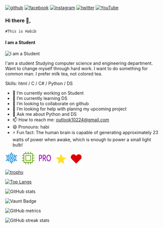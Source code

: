 [<img src='https://cdn.jsdelivr.net/npm/simple-icons@3.0.1/icons/github.svg' alt='github' height='40'>](https://github.com/Habib-2024)  [<img src='https://cdn.jsdelivr.net/npm/simple-icons@3.0.1/icons/facebook.svg' alt='facebook' height='40'>](https://www.facebook.com/https://www.facebook.com/224HaBiB?mibextid=ZbWKwL)  [<img src='https://cdn.jsdelivr.net/npm/simple-icons@3.0.1/icons/instagram.svg' alt='instagram' height='40'>](https://www.instagram.com/https://www.instagram.com//)  [<img src='https://cdn.jsdelivr.net/npm/simple-icons@3.0.1/icons/twitter.svg' alt='twitter' height='40'>](https://twitter.com/https://x.com/HaBiB10224?t=2xtOvARldGexxhEIWx1kww&s=09)  [<img src='https://cdn.jsdelivr.net/npm/simple-icons@3.0.1/icons/youtube.svg' alt='YouTube' height='40'>](https://www.youtube.com/channel/https://youtube.com/@inspireloop-o7p?si=TbSnVjJtc4TjrqdR)  

### Hi there 👋,
    #This is Habib
#### I am a Student
![I am a Student](https://x.com/HaBiB10224/header_photo)

I'am a student Studying computer science and engineering department. Want to change myself through hard work. I want to do something for common man. I prefer milk tea, not colored tea.

Skills: html / C / C# / Python / DS

- 🔭 I’m currently working on Student 
- 🌱 I’m currently learning DS 
- 👯 I’m looking to collaborate on github 
- 🤔 I’m looking for help with planing my upcoming project 
- 💬 Ask me about Python and DS 
- 📫 How to reach me: outlook10224@gmail.com 
- 😄 Pronouns: habi 
- ⚡ Fun fact: The human brain is capable of generating approximately 23 watts of power when awake, which is enough to power a small light bulb! 




<a href='https://archiveprogram.github.com/'><img src='https://raw.githubusercontent.com/acervenky/animated-github-badges/master/assets/acbadge.gif' width='40' height='40'></a> <a href='https://docs.github.com/en/developers'><img src='https://raw.githubusercontent.com/acervenky/animated-github-badges/master/assets/devbadge.gif' width='40' height='40'></a> <a href='https://github.com/pricing'><img src='https://raw.githubusercontent.com/acervenky/animated-github-badges/master/assets/pro.gif' width='40' height='40'></a> <a href='https://stars.github.com/'><img src='https://raw.githubusercontent.com/acervenky/animated-github-badges/master/assets/starbadge.gif' width='35' height='35'></a> <a href='https://docs.github.com/en/github/supporting-the-open-source-community-with-github-sponsors'><img src='https://raw.githubusercontent.com/acervenky/animated-github-badges/master/assets/sponsorbadge.gif' width='35' height='35'></a> 

[![trophy](https://github-profile-trophy.vercel.app/?username=Habib-2024)](https://github.com/ryo-ma/github-profile-trophy)

[![Top Langs](https://github-readme-stats.vercel.app/api/top-langs/?username=Habib-2024)](https://github.com/anuraghazra/github-readme-stats)

![GitHub stats](https://github-readme-stats.vercel.app/api?username=Habib-2024&show_icons=true&count_private=true)  

![Vaunt Badge](https://api.vaunt.dev/v1/github/entities/Habib-2024/contributions?format=svg&private=true)  

![GitHub metrics](https://metrics.lecoq.io/Habib-2024)  

![GitHub streak stats](https://streak-stats.demolab.com/?user=Habib-2024)  

